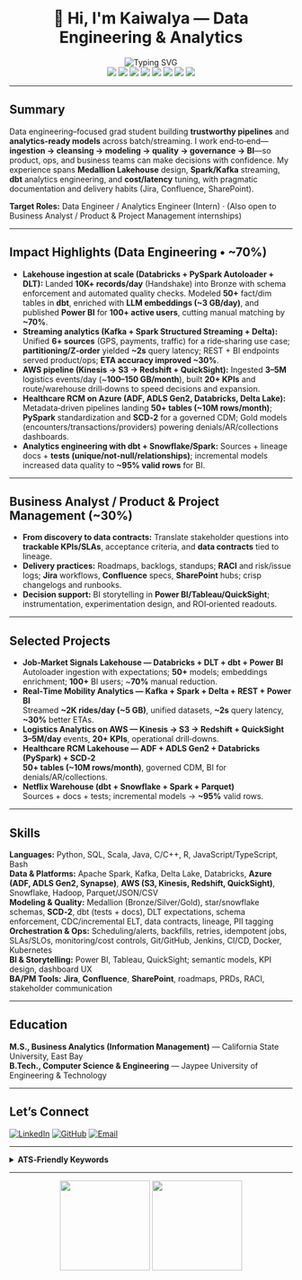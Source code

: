 # <div align="center">👋 Hi, I'm Kaiwalya — Data Engineering & Analytics</div>

<div align="center">
  <img src="https://readme-typing-svg.herokuapp.com?font=Fira+Code&size=22&duration=3000&pause=1000&color=0366D6&center=true&vCenter=true&repeat=false&width=900&lines=Data+Engineering+Intern+|+Streaming+%2B+Lakehouse+|+Analytics+that+Ship" alt="Typing SVG" />
</div>

<div align="center">
  <!-- Core Data Engineering -->
  <img src="https://img.shields.io/badge/Python-SQL-PySpark-0366d6?style=flat-square" />
  <img src="https://img.shields.io/badge/Spark-Kafka-Delta_Lake-0366d6?style=flat-square" />
  <img src="https://img.shields.io/badge/Databricks-DBT-ADF-0366d6?style=flat-square" />
  <img src="https://img.shields.io/badge/AWS-S3%20%7C%20Kinesis%20%7C%20Redshift-0366d6?style=flat-square" />
  <img src="https://img.shields.io/badge/Snowflake-Parquet-Tableau%20%7C%20Power%20BI-0366d6?style=flat-square" />
  <!-- Process / PM -->
  <img src="https://img.shields.io/badge/Jira-Project%20Tracking-6c63ff?style=flat-square" />
  <img src="https://img.shields.io/badge/Confluence-Docs-6c63ff?style=flat-square" />
  <img src="https://img.shields.io/badge/SharePoint-Hubs-6c63ff?style=flat-square" />
</div>

---

## Summary

Data engineering–focused grad student building **trustworthy pipelines** and **analytics‑ready models** across batch/streaming. I work end‑to‑end—**ingestion → cleansing → modeling → quality → governance → BI**—so product, ops, and business teams can make decisions with confidence. My experience spans **Medallion Lakehouse** design, **Spark/Kafka** streaming, **dbt** analytics engineering, and **cost/latency** tuning, with pragmatic documentation and delivery habits (Jira, Confluence, SharePoint).

**Target Roles:** Data Engineer / Analytics Engineer (Intern) · (Also open to Business Analyst / Product & Project Management internships)

---

## Impact Highlights (Data Engineering • ~70%)

- **Lakehouse ingestion at scale (Databricks + PySpark Autoloader + DLT):** Landed **10K+ records/day** (Handshake) into Bronze with schema enforcement and automated quality checks. Modeled **50+** fact/dim tables in **dbt**, enriched with **LLM embeddings (~3 GB/day)**, and published **Power BI** for **100+ active users**, cutting manual matching by **~70%**.  
- **Streaming analytics (Kafka + Spark Structured Streaming + Delta):** Unified **6+ sources** (GPS, payments, traffic) for a ride‑sharing use case; **partitioning/Z‑order** yielded **~2s** query latency; REST + BI endpoints served product/ops; **ETA accuracy improved ~30%**.  
- **AWS pipeline (Kinesis → S3 → Redshift + QuickSight):** Ingested **3–5M** logistics events/day (~**100–150 GB/month**), built **20+ KPIs** and route/warehouse drill‑downs to speed decisions and expansion.  
- **Healthcare RCM on Azure (ADF, ADLS Gen2, Databricks, Delta Lake):** Metadata‑driven pipelines landing **50+ tables (~10M rows/month)**; **PySpark** standardization and **SCD‑2** for a governed CDM; Gold models (encounters/transactions/providers) powering denials/AR/collections dashboards.  
- **Analytics engineering with dbt + Snowflake/Spark:** Sources + lineage docs + **tests (unique/not‑null/relationships)**; incremental models increased data quality to **~95% valid rows** for BI.

---

## Business Analyst / Product & Project Management (~30%)

- **From discovery to data contracts:** Translate stakeholder questions into **trackable KPIs/SLAs**, acceptance criteria, and **data contracts** tied to lineage.  
- **Delivery practices:** Roadmaps, backlogs, standups; **RACI** and risk/issue logs; **Jira** workflows, **Confluence** specs, **SharePoint** hubs; crisp changelogs and runbooks.  
- **Decision support:** BI storytelling in **Power BI/Tableau/QuickSight**; instrumentation, experimentation design, and ROI‑oriented readouts.

---

## Selected Projects

- **Job‑Market Signals Lakehouse — Databricks + DLT + dbt + Power BI**  
  Autoloader ingestion with expectations; **50+** models; embeddings enrichment; **100+** BI users; ~**70%** manual reduction.  
- **Real‑Time Mobility Analytics — Kafka + Spark + Delta + REST + Power BI**  
  Streamed **~2K rides/day (~5 GB)**, unified datasets, **~2s** query latency, **~30%** better ETAs.  
- **Logistics Analytics on AWS — Kinesis → S3 → Redshift + QuickSight**  
  **3–5M/day** events, **20+ KPIs**, operational drill‑downs.  
- **Healthcare RCM Lakehouse — ADF + ADLS Gen2 + Databricks (PySpark) + SCD‑2**  
  **50+ tables (~10M rows/month)**, governed CDM, BI for denials/AR/collections.  
- **Netflix Warehouse (dbt + Snowflake + Spark + Parquet)**  
  Sources + docs + tests; incremental models → **~95%** valid rows.

---

## Skills

**Languages:** Python, SQL, Scala, Java, C/C++, R, JavaScript/TypeScript, Bash  
**Data & Platforms:** Apache Spark, Kafka, Delta Lake, Databricks, **Azure (ADF, ADLS Gen2, Synapse)**, **AWS (S3, Kinesis, Redshift, QuickSight)**, Snowflake, Hadoop, Parquet/JSON/CSV  
**Modeling & Quality:** Medallion (Bronze/Silver/Gold), star/snowflake schemas, **SCD‑2**, dbt (tests + docs), DLT expectations, schema enforcement, CDC/incremental ELT, data contracts, lineage, PII tagging  
**Orchestration & Ops:** Scheduling/alerts, backfills, retries, idempotent jobs, SLAs/SLOs, monitoring/cost controls, Git/GitHub, Jenkins, CI/CD, Docker, Kubernetes  
**BI & Storytelling:** Power BI, Tableau, QuickSight; semantic models, KPI design, dashboard UX  
**BA/PM Tools:** **Jira**, **Confluence**, **SharePoint**, roadmaps, PRDs, RACI, stakeholder communication

---

## Education

**M.S., Business Analytics (Information Management)** — California State University, East Bay  
**B.Tech., Computer Science & Engineering** — Jaypee University of Engineering & Technology

---

## Let’s Connect

[![LinkedIn](https://img.shields.io/badge/LinkedIn-Connect-blue?style=for-the-badge&logo=linkedin)](https://linkedin.com/in/kaiwalya-mi)
[![GitHub](https://img.shields.io/badge/GitHub-Follow-black?style=for-the-badge&logo=github)](https://github.com/kaiwalya-mi)
[![Email](https://img.shields.io/badge/Email-Contact-red?style=for-the-badge&logo=gmail)](mailto:kmishra6@horizon.csueastbay.edu)

---

<details>
  <summary><strong>ATS‑Friendly Keywords</strong></summary>

**Data Engineering:** ETL/ELT, CDC, streaming, Kafka, Spark Structured Streaming, Delta Lake, Databricks, ADF/ADLS Gen2, Synapse, AWS S3/Kinesis/Redshift, Snowflake, dbt tests, DLT expectations, schema enforcement, partitioning/Z‑order, SCD‑2, Medallion Lakehouse, star/snowflake schema, Parquet, data contracts, lineage, cataloging, PII tagging, auditing, SLAs/SLOs, REST APIs  
**BA/PM:** KPIs/OKRs, PRDs, roadmaps, backlogs, sprints, RACI, risk/issue logs, stakeholder discovery, **Jira**, **Confluence**, **SharePoint**, BI storytelling
</details>

---

<div align="center">
  <img height="160" src="https://github-readme-stats.vercel.app/api?username=kaiwalya-mi&show_icons=true&theme=react&include_all_commits=true&count_private=true" />
  <img height="160" src="https://github-readme-stats.vercel.app/api/top-langs/?username=kaiwalya-mi&layout=compact&langs_count=8&theme=react" />
</div>
